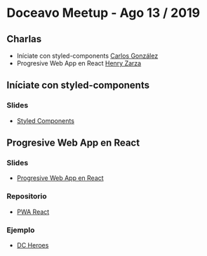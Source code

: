 # Doceavo Meetup - Ago 13 / 2019

## Charlas

- Iníciate con styled-components [Carlos González](https://github.com/carlosjgonza)
- Progresive Web App en React [Henry Zarza](https://github.com/henryzarza)

## Iníciate con styled-components

### Slides

- [Styled Components](https://github.com/react-medellin/meetup/blob/master/meetups/slides/Styled%20Components.pdf)

## Progresive Web App en React

### Slides

- [Progresive Web App en React](https://slides.com/henryzarza/progressive-web-apps#/)

### Repositorio

- [PWA React](https://github.com/henryzarza/pwa-react)

### Ejemplo

- [DC Heroes](https://build.henryzarza.now.sh/)
